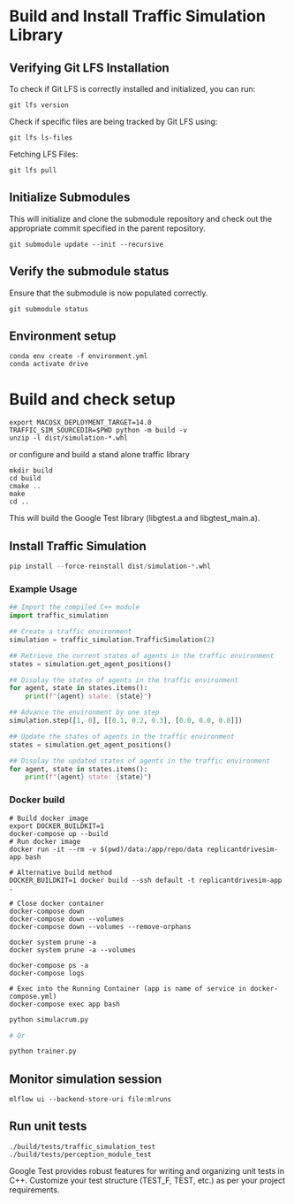 # Build and Install Traffic Simulation Library

## Verifying Git LFS Installation

To check if Git LFS is correctly installed and initialized, you can run:
```shell
git lfs version
```

Check if specific files are being tracked by Git LFS using:
```shell
git lfs ls-files
```

Fetching LFS Files:
```shell
git lfs pull
```

## Initialize Submodules
This will initialize and clone the submodule repository and check out the appropriate commit specified in the parent repository.
```shell
git submodule update --init --recursive
```

## Verify the submodule status
Ensure that the submodule is now populated correctly.
```shell
git submodule status
```

## Environment setup
```shell
conda env create -f environment.yml
conda activate drive
```

# Build and check setup
```shell
export MACOSX_DEPLOYMENT_TARGET=14.0
TRAFFIC_SIM_SOURCEDIR=$PWD python -m build -v
unzip -l dist/simulation-*.whl
```

or configure and build a stand alone traffic library
```shell
mkdir build
cd build
cmake ..
make
cd ..
```
This will build the Google Test library (libgtest.a and libgtest_main.a).

## Install Traffic Simulation
```python
pip install --force-reinstall dist/simulation-*.whl
```

### Example Usage

```python
## Import the compiled C++ module
import traffic_simulation

## Create a traffic environment
simulation = traffic_simulation.TrafficSimulation(2)

## Retrieve the current states of agents in the traffic environment
states = simulation.get_agent_positions()

## Display the states of agents in the traffic environment
for agent, state in states.items():
    print(f"{agent} state: {state}")

## Advance the environment by one step
simulation.step([1, 0], [[0.1, 0.2, 0.3], [0.0, 0.0, 0.0]])

## Update the states of agents in the traffic environment
states = simulation.get_agent_positions()

## Display the updated states of agents in the traffic environment
for agent, state in states.items():
    print(f"{agent} state: {state}")
```

### Docker build
```shell
# Build docker image
export DOCKER_BUILDKIT=1 
docker-compose up --build
# Run docker image
docker run -it --rm -v $(pwd)/data:/app/repo/data replicantdrivesim-app bash

# Alternative build method
DOCKER_BUILDKIT=1 docker build --ssh default -t replicantdrivesim-app .

# Close docker container
docker-compose down
docker-compose down --volumes
docker-compose down --volumes --remove-orphans

docker system prune -a
docker system prune -a --volumes

docker-compose ps -a
docker-compose logs

# Exec into the Running Container (app is name of service in docker-compose.yml)
docker-compose exec app bash
```

```python
python simulacrum.py

# Or

python trainer.py
```

## Monitor simulation session
```shell
mlflow ui --backend-store-uri file:mlruns
```

## Run unit tests
```shell
./build/tests/traffic_simulation_test
./build/tests/perception_module_test
```
Google Test provides robust features for writing and organizing unit tests in C++. Customize your test structure (TEST_F, TEST, etc.) as per your project requirements.
